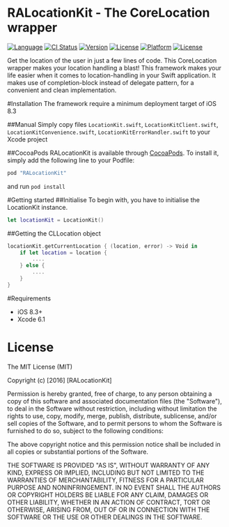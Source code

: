 # RALocationKit - The CoreLocation wrapper

[![Language](http://img.shields.io/badge/language-swift-brightgreen.svg?style=flat)](https://developer.apple.com/swift)
[![CI Status](http://img.shields.io/travis/”Marcus/RALocationKit.svg?style=flat)](https://travis-ci.org/”Marcus/RALocationKit)
[![Version](https://img.shields.io/cocoapods/v/RALocationKit.svg?style=flat)](http://cocoapods.org/pods/RALocationKit)
[![License](https://img.shields.io/cocoapods/l/RALocationKit.svg?style=flat)](http://cocoapods.org/pods/RALocationKit)
[![Platform](https://img.shields.io/cocoapods/p/RALocationKit.svg?style=flat)](http://cocoapods.org/pods/RALocationKit)
[![License](http://img.shields.io/badge/license-MIT-lightgrey.svg?style=flat)](http://mit-license.org)

Get the location of the user in just a few lines of code. This CoreLocation wrapper makes your location handling a blast!
This framework makes your life easier when it comes to location-handling in your Swift application. It makes use of completion-block instead of delegate pattern, for a convenient and clean implementation.

#Installation
The framework require a minimum deployment target of iOS 8.3

##Manual
Simply copy files `LocationKit.swift`, `LocationKitClient.swift`, `LocationKitConvenience.swift`, `LocationKitErrorHandler.swift` to your Xcode project

##CocoaPods
RALocationKit is available through [CocoaPods](http://cocoapods.org). To install
it, simply add the following line to your Podfile:

```ruby
pod "RALocationKit"
```

and run `pod install`


#Getting started
##Initialise
To begin with, you have to initialise the LocationKit instance.
```swift
let locationKit = LocationKit()
```

##Getting the CLLocation object
```swift
locationKit.getCurrentLocation { (location, error) -> Void in
    if let location = location {
        ....
    } else {
        ....
    }
}
```

#Requirements
* iOS 8.3+
* Xcode 6.1

# License
The MIT License (MIT)

Copyright (c) [2016] [RALocationKit]

Permission is hereby granted, free of charge, to any person obtaining a copy
of this software and associated documentation files (the "Software"), to deal
in the Software without restriction, including without limitation the rights
to use, copy, modify, merge, publish, distribute, sublicense, and/or sell
copies of the Software, and to permit persons to whom the Software is
furnished to do so, subject to the following conditions:

The above copyright notice and this permission notice shall be included in all
copies or substantial portions of the Software.

THE SOFTWARE IS PROVIDED "AS IS", WITHOUT WARRANTY OF ANY KIND, EXPRESS OR
IMPLIED, INCLUDING BUT NOT LIMITED TO THE WARRANTIES OF MERCHANTABILITY,
FITNESS FOR A PARTICULAR PURPOSE AND NONINFRINGEMENT. IN NO EVENT SHALL THE
AUTHORS OR COPYRIGHT HOLDERS BE LIABLE FOR ANY CLAIM, DAMAGES OR OTHER
LIABILITY, WHETHER IN AN ACTION OF CONTRACT, TORT OR OTHERWISE, ARISING FROM,
OUT OF OR IN CONNECTION WITH THE SOFTWARE OR THE USE OR OTHER DEALINGS IN THE
SOFTWARE.
